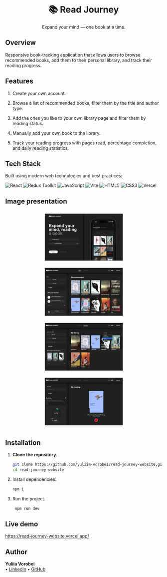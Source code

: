 <div align="center">

# 📚 Read Journey

Expand your mind — one book at a time.

</div>

## Overview

Responsive book-tracking application that allows users to browse recommended books, add them to their personal library, and track their reading progress.

## Features

1. Create your own account.

2. Browse a list of recommended books, filter them by the title and author type.

3. Add the ones you like to your own library page and filter them by reading status.

4. Manually add your own book to the library.

5. Track your reading progress with pages read, percentage completion, and daily reading statistics.

## Tech Stack

Built using modern web technologies and best practices:

![React](https://img.shields.io/badge/React-20232A?style=for-the-badge&logo=react&logoColor=61DAFB)
![Redux Toolkit](https://img.shields.io/badge/Redux-764ABC?style=for-the-badge&logo=redux&logoColor=white)
![JavaScript](https://img.shields.io/badge/JavaScript-F7DF1E?style=for-the-badge&logo=javascript&logoColor=black)
![Vite](https://img.shields.io/badge/Vite-646CFF?style=for-the-badge&logo=vite&logoColor=white)
![HTML5](https://img.shields.io/badge/HTML5-E34F26?style=for-the-badge&logo=html5&logoColor=white)
![CSS3](https://img.shields.io/badge/CSS3-1572B6?style=for-the-badge&logo=css3&logoColor=white)
![Vercel](https://img.shields.io/badge/Vercel-000000?style=for-the-badge&logo=vercel&logoColor=white)

## Image presentation

<p align="center">
  <img src="/public/main-page.png" alt="Main Page" width="250" style="margin: 10px;">
  <img src="/public/home-page.png" alt="Home Page" width="250" style="margin: 10px;">
  <img src="/public/myLibrary-page.png" alt="Library Page" width="250" style="margin: 10px;">
  <img src="/public/readingProgress-page.png" alt="Reading Tracking Page" width="250" style="margin: 10px;">
</p>

## Installation

1. **Clone the repository**.

   ```bash
   git clone https://github.com/yuliia-vorobei/read-journey-website.git
   cd read-journey-website

   ```

2. Install dependencies.

   ```bash
   npm i

   ```

3. Run the project.

   ```bash
    npm run dev

   ```

## Live demo

https://read-journey-website.vercel.app/

## Author

**Yuliia Vorobei**  
• [LinkedIn](https://www.linkedin.com/in/yuliia-vorobei-51ab66322/) • [GitHub](https://github.com/yuliia-vorobei)
